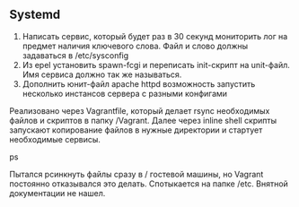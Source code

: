 ## Systemd

1. Написать сервис, который будет раз в 30 секунд мониторить лог на 
    предмет наличия ключевого слова. Файл и слово должны задаваться в 
    /etc/sysconfig
2. Из epel установить spawn-fcgi и переписать init-скрипт на unit-файл. Имя сервиса должно так же называться.
3. Дополнить юнит-файл apache httpd возможность запустить несколько инстансов сервера с разными конфигами

Реализовано через Vagrantfile, который делает rsync  необходимых файлов и скриптов в папку /Vagrant. Далее через inline shell скрипты запускают копирование файлов в нужные директории и стартует необходимые сервисы.

ps

Пытался рсинкнуть файлы сразу в / гостевой машины, но Vagrant постоянно отказывался это делать. Спотыкается на папке /etc. Внятной документации не нашел.